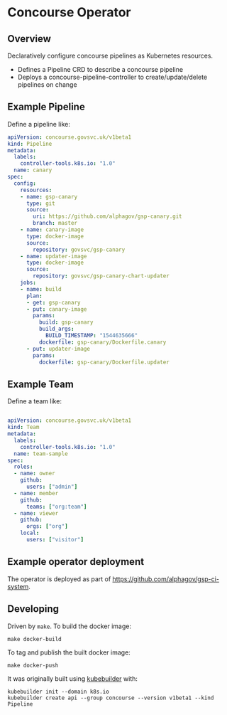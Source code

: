# Concourse Operator

## Overview

Declaratively configure concourse pipelines as Kubernetes resources.

* Defines a Pipeline CRD to describe a concourse pipeline
* Deploys a concourse-pipeline-controller to create/update/delete pipelines on change

## Example Pipeline

Define a pipeline like:

```yaml
apiVersion: concourse.govsvc.uk/v1beta1
kind: Pipeline
metadata:
  labels:
    controller-tools.k8s.io: "1.0"
  name: canary
spec:
  config:
    resources:
    - name: gsp-canary
      type: git
      source:
        uri: https://github.com/alphagov/gsp-canary.git
        branch: master
    - name: canary-image
      type: docker-image
      source:
        repository: govsvc/gsp-canary
    - name: updater-image
      type: docker-image
      source:
        repository: govsvc/gsp-canary-chart-updater
    jobs:
    - name: build
      plan:
      - get: gsp-canary
      - put: canary-image
        params:
          build: gsp-canary
          build_args:
            BUILD_TIMESTAMP: "1544635666"
          dockerfile: gsp-canary/Dockerfile.canary
      - put: updater-image
        params:
          dockerfile: gsp-canary/Dockerfile.updater
```

## Example Team

Define a team like:

```yaml

apiVersion: concourse.govsvc.uk/v1beta1
kind: Team
metadata:
  labels:
    controller-tools.k8s.io: "1.0"
  name: team-sample
spec:
  roles:
  - name: owner
    github:
      users: ["admin"]
  - name: member
    github:
      teams: ["org:team"]
  - name: viewer
    github:
      orgs: ["org"]
    local:
      users: ["visitor"]
```

## Example operator deployment

The operator is deployed as part of https://github.com/alphagov/gsp-ci-system.

## Developing

Driven by `make`. To build the docker image:
```
make docker-build
```

To tag and publish the built docker image:
```
make docker-push
```

It was originally built using [kubebuilder](https://github.com/kubernetes-sigs/kubebuilder) with:
```
kubebuilder init --domain k8s.io
kubebuilder create api --group concourse --version v1beta1 --kind Pipeline
```

